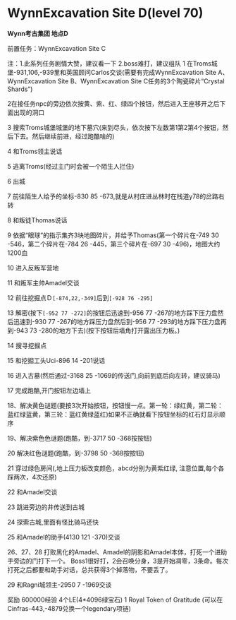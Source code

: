 # WynnExcavation Site D(level 70)
**Wynn考古集团 地点D**

前置任务：WynnExcavation Site C

注：1.此系列任务剧情大赞，建议看一下 
    2.boss难打，建议组队
1 在Troms城堡-931,106,-939里和英国顾问Carlos交谈(需要有完成WynnExcavation	Site	A、WynnExcavation	Site B、WynnExcavation	Site	C任务的3个陶瓷碎片“Crystal Shards”)

2在接任务npc的旁边依次按黄、紫、红、绿四个按钮，然后进入王座移开之后下面出现的洞口

3	搜索Troms城堡城堡的地下墓穴(来到尽头，依次按下左数第1第2第4个按钮，然后下去。然后继续前进，经过跑酷啥的)

4 和Troms领主说话

5 逃离Troms(经过主门时会被一个陌生人拦住)

6 出城

7 前往陌生人给予的坐标-830 85 -673,就是从村庄进丛林时在栈道y78的岔路右转

8 和叛徒Thomas说话

9 依据“眼球”的指示集齐3块地图碎片，并给予Thomas(第一个碎片在-749 30 -546，第二个碎片在-784 26 -445，第三个碎片在-697 30 -496)，地图大约1200血

10 进入反叛军营地

11 和叛军主帅Amadel交谈

12 前往挖掘点Ｄ`[-874,22,-349]`后到`[-928 76 -295]`

13 解密(按下`[-952 77 -272]`的按钮后迅速到-956 77 -267的地方踩下压力盘然后迅速到-930 77 -267的地方踩压力盘然后到-956 77 -293的地方踩下压力盘再到-943 73 -280的地方下去)(按下按钮后墙角打开露出压力板。)

14 搜寻挖掘点

15 和挖掘工头Uci-896 14 -201说话

16 进入古墓(然后通过-3168 25 -1069的传送门,向前到底后向左转，建议骑马)

17 完成跑酷,开门按钮左边墙上

18、解决黄色谜题(要按3次开始按钮，按钮慢一点。第一轮：绿红黄，第二轮：蓝红绿蓝黄，第三轮：蓝红黄绿蓝红)如果不正确就看下按钮坐标的红石灯显示顺序

19、解决紫色色谜题(跑酷，到-3717 50 -368按按钮)

20 解决红色谜题(跑酷，到-3798 50 -368按按钮)

21 穿过绿色房间(,地上压力板改变颜色，abcd分别为黄紫红绿, 注意位置,每个各踩两次，4次还原)

22 和Amadel交谈

23 跳进旁边的井传送到古城

24 探索古城,里面有怪比骑马还快

25 和Amadel的助手(4130 121 -370)交谈

26、27、28 打败黑化的Amadel、Amadel的阴影和Amadel本体，打死一个进助手旁边的门打下一个。
   Boss1很好打，2会召唤分身，3是开始凋零，3条命。每次打死之后都要和助手对话，总共获得3个掉落物，不要丢了。

29 和Ragni城领主-2950 7 -1969交谈

奖励
600000经验
4个LE(4*4096绿宝石)
1	Royal Token of Gratitude (可以在Cinfras-443,-4879兑换一个legendary项链)
